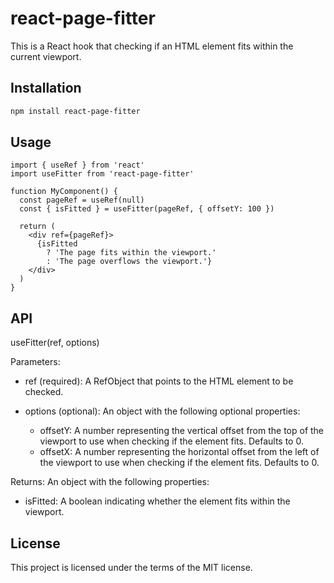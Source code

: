 # react-page-fitter

This is a React hook that checking if an HTML element fits within the current viewport.

## Installation

```sh
npm install react-page-fitter
```

## Usage

```tsx
import { useRef } from 'react'
import useFitter from 'react-page-fitter'

function MyComponent() {
  const pageRef = useRef(null)
  const { isFitted } = useFitter(pageRef, { offsetY: 100 })

  return (
    <div ref={pageRef}>
      {isFitted
        ? 'The page fits within the viewport.'
        : 'The page overflows the viewport.'}
    </div>
  )
}
```

## API

useFitter(ref, options)

Parameters:

- ref (required): A RefObject that points to the HTML element to be checked.
- options (optional): An object with the following optional properties:

  - offsetY: A number representing the vertical offset from the top of the viewport to use when checking if the element fits. Defaults to 0.
  - offsetX: A number representing the horizontal offset from the left of the viewport to use when checking if the element fits. Defaults to 0.

Returns:
An object with the following properties:

- isFitted: A boolean indicating whether the element fits within the viewport.

## License

This project is licensed under the terms of the MIT license.
